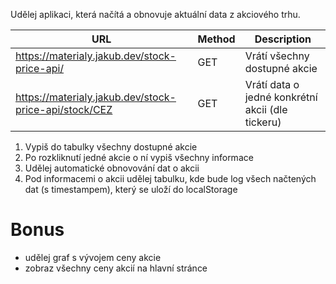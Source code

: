 Udělej aplikaci, která načítá a obnovuje aktuální data z akciového trhu.

| URL                                                   | Method | Description                                      |
| ----------------------------------------------------- | ------ | ------------------------------------------------ |
| https://materialy.jakub.dev/stock-price-api/          | GET    | Vrátí všechny dostupné akcie                     |
| https://materialy.jakub.dev/stock-price-api/stock/CEZ | GET    | Vrátí data o jedné konkrétní akcii (dle tickeru) |

1. Vypiš do tabulky všechny dostupné akcie
2. Po rozkliknutí jedné akcie o ní vypiš všechny informace
3. Udělej automatické obnovování dat o akcii
4. Pod informacemi o akcii udělej tabulku, kde bude log všech načtených dat (s timestampem), který se uloží do localStorage
# Bonus
- udělej graf s vývojem ceny akcie
- zobraz všechny ceny akcií na hlavní stránce